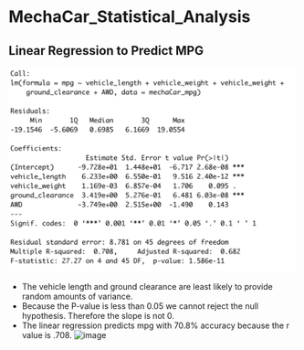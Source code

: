 # MechaCar_Statistical_Analysis

## Linear Regression to Predict MPG

![Linear Regression Summary](/resources/lm_summary.png)
* The vehicle length and ground clearance are least likely to provide random amounts of variance.  
* Because the P-value is less than 0.05 we cannot reject the null hypothesis. Therefore the slope is not 0. 
*  The linear regression predicts mpg with 70.8% accuracy because the r value is .708. 
![image](https://user-images.githubusercontent.com/75285458/114327164-885afd80-9afd-11eb-8c6b-87da8f98387e.png)
